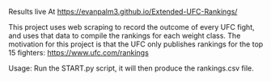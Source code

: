 Results live At https://evanpalm3.github.io/Extended-UFC-Rankings/

This project uses web scraping to record the outcome of every UFC fight, and uses that data to compile the rankings for each weight class. The motivation for this project is that the UFC only publishes rankings for the top 15 fighters: https://www.ufc.com/rankings

Usage: Run the START.py script, it will then produce the rankings.csv file.

